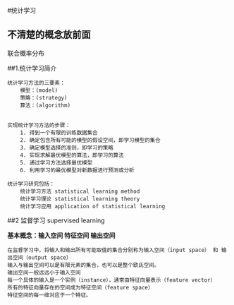 #统计学习

## 不清楚的概念放前面
	
联合概率分布  

##1.统计学习简介

	统计学习方法的三要素：
		模型：(model)
		策略：(strategy)	
		算法：(algorithm)


	实现统计学习方法的步骤：
		1. 得到一个有限的训练数据集合
		2. 确定包含所有可能的模型的假设空间，即学习模型的集合
		3. 确定模型选择的准则，即学习的策略
		4. 实现求解最优模型的算法，即学习的算法
		5. 通过学习方法选择最优模型
		6. 利用学习的最优模型对新数据进行预测或分析

	统计学习研究包括：
		统计学习方法 statistical learning method
		统计学习理论 statistical learning theory
		统计学习应用 application of statistical learning
			
		
##2 监督学习 supervised learning

**基本概念：输入空间 特征空间 输出空间**

	在监督学习中，将输入和输出所有可能取值的集合分别称为输入空间（input space） 和 输出空间（output space）
	输入与输出空间可以是有限元素的集合，也可以是整个欧氏空间。
	输出空间一般远远小于输入空间
	每一个具体的输入是一个实例（instance），通常由特征向量表示（feature vector）
	所有的特征向量存在的空间成为特征空间（feature space）
	特征空间的每一维对应于一个特征。




	